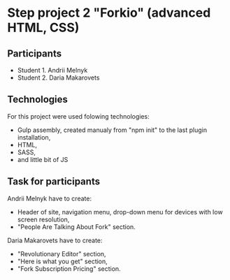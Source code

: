 # Step project 2 "Forkio" (advanced HTML, CSS)

## Participants

- Student 1. Andrii Melnyk
- Student 2. Daria Makarovets

## Technologies

For this project were used folowing technologies:

- Gulp assembly, created manualy from "npm init" to the last plugin installation,
- HTML,
- SASS,
- and little bit of JS

## Task for participants

Andrii Melnyk have to create:

- Header of site, navigation menu, drop-down menu for devices with low screen resolution,
- "People Are Talking About Fork" section.

Daria Makarovets have to create:

- "Revolutionary Editor" section,
- "Here is what you get" section,
- "Fork Subscription Pricing" section.
